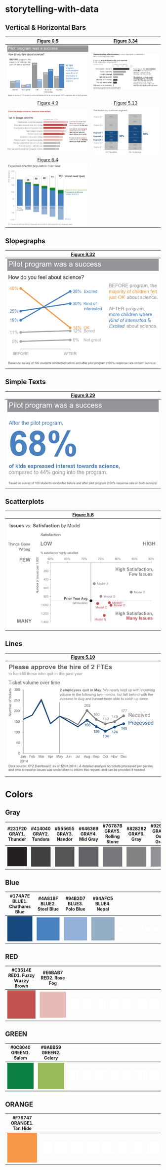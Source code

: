 # storytelling-with-data

 
## Vertical & Horizontal Bars
[Figure 0.5](vertical-bar/figure-0-5.ipynb)  |[Figure 3.34](horizontal-bar/figure-3-14.ipynb)
:-------------------------------------------:|:------------------------------------------------:
![](images/Figure_0-5.png)                   |![](images/Figure_3-34.png)
[Figure 4.9](horizontal-bar/figure-4-9.ipynb)|[Figure 5.13](vertical-bar/figure-5-13.ipynb)
![](images/Figure_4-9.png)                   |![](images/Figure_5-13.png)
[Figure 6.4](vertical-bar/figure-6-4.ipynb)  |
![](images/Figure_6-4.png)                   |

## Slopegraphs
[Figure 9.32](slopegraph/figure-9-32.ipynb)|
:-----------------------------------------:|
![](images/Figure_9-32.png)                |

## Simple Texts
[Figure 9.29](simple-text/figure-9-29.ipynb)|
:------------------------------------------:|
![](images/Figure_9-29.png)                 |

## Scatterplots
[Figure 5.6](scatterplot/figure-5-6.ipynb)|
:----------------------------------------:|
![](images/Figure_5-6.png)               |

## Lines
[Figure 5.10](line/figure-5-10.ipynb)|
:-----------------------------------:|
![](images/Figure_5-10.png)          |

# Colors 
## Gray
|#231F20  GRAY1. Thunder         |#414040  GRAY2. Tundora          |#555655  GRAY3. Nandor           |#646369  GRAY4. Mid Gray         |#76787B  GRAY5. Rolling Stone    |#828282  GRAY6. Gray             |#929497  GRAY7. Oslo Gray        |#A6A6A5  GRAY8. Delta            |#BFBEBE  GRAY9. Silver           |
:-------------------------------:|:-------------------------------:|:-------------------------------:|:-------------------------------:|:-------------------------------:|:-------------------------------:|:-------------------------------:|:-------------------------------:|:-------------------------------:|
![](images/colors/gray/GRAY1.png)|![](images/colors/gray/GRAY2.png)|![](images/colors/gray/GRAY3.png)|![](images/colors/gray/GRAY4.png)|![](images/colors/gray/GRAY5.png)|![](images/colors/gray/GRAY6.png)|![](images/colors/gray/GRAY7.png)|![](images/colors/gray/GRAY8.png)|![](images/colors/gray/GRAY9.png)|

## Blue
|#174A7E  BLUE1. Chathams Blue   |#4A81BF  BLUE2. Steel Blue       |#94B2D7  BLUE3. Polo Blue        |#94AFC5  BLUE4. Nepal            |                                  |                                  |                                  |                                  |                                  |
:-------------------------------:|:-------------------------------:|:-------------------------------:|:-------------------------------:|:--------------------------------:|:--------------------------------:|:--------------------------------:|:--------------------------------:|:--------------------------------:|
![](images/colors/blue/BLUE1.png)|![](images/colors/blue/BLUE2.png)|![](images/colors/blue/BLUE3.png)|![](images/colors/blue/BLUE4.png)|![](images/colors/white/WHITE.png)|![](images/colors/white/WHITE.png)|![](images/colors/white/WHITE.png)|![](images/colors/white/WHITE.png)|![](images/colors/white/WHITE.png)|

## RED
|#C3514E  RED1. Fuzzy Wuzzy Brown|#E6BAB7  RED2. Rose Fog          |                                  |                                  |                                  |                                  |                                  |                                  |                                  |
:-------------------------------:|:-------------------------------:|:--------------------------------:|:--------------------------------:|:--------------------------------:|:--------------------------------:|:--------------------------------:|:--------------------------------:|:--------------------------------:|
![](images/colors/red/RED1.png)  |![](images/colors/red/RED2.png)  |![](images/colors/white/WHITE.png)|![](images/colors/white/WHITE.png)|![](images/colors/white/WHITE.png)|![](images/colors/white/WHITE.png)|![](images/colors/white/WHITE.png)|![](images/colors/white/WHITE.png)|![](images/colors/white/WHITE.png)|


## GREEN
|#0C8040  GREEN1. Salem            |#9ABB59  GREEN2. Celery            |                                  |                                  |                                  |                                  |                                  |                                  |                                  |
:---------------------------------:|:---------------------------------:|:--------------------------------:|:--------------------------------:|:--------------------------------:|:--------------------------------:|:--------------------------------:|:--------------------------------:|:--------------------------------:|
![](images/colors/green/GREEN1.png)|![](images/colors/green/GREEN2.png)|![](images/colors/white/WHITE.png)|![](images/colors/white/WHITE.png)|![](images/colors/white/WHITE.png)|![](images/colors/white/WHITE.png)|![](images/colors/white/WHITE.png)|![](images/colors/white/WHITE.png)|![](images/colors/white/WHITE.png)|


## ORANGE
|#F79747  ORANGE1. Tan Hide          |                                  |                                  |                                  |                                  |                                  |                                  |                                  |                                  |
:-----------------------------------:|:--------------------------------:|:--------------------------------:|:--------------------------------:|:--------------------------------:|:--------------------------------:|:--------------------------------:|:--------------------------------:|:--------------------------------:|
![](images/colors/orange/ORANGE1.png)|![](images/colors/white/WHITE.png)|![](images/colors/white/WHITE.png)|![](images/colors/white/WHITE.png)|![](images/colors/white/WHITE.png)|![](images/colors/white/WHITE.png)|![](images/colors/white/WHITE.png)|![](images/colors/white/WHITE.png)|![](images/colors/white/WHITE.png)|
